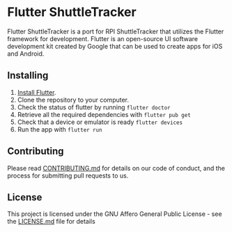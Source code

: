 # Flutter ShuttleTracker

Flutter ShuttleTracker is a port for RPI ShuttleTracker that utilizes the Flutter framework for development. Flutter is an open-source UI software development kit created by Google that can be used to create apps for iOS and Android. 

## Installing

1. [Install Flutter](https://flutter.dev/docs/get-started/install).
2. Clone the repository to your computer.
3. Check the status of flutter by running ```flutter doctor```
4. Retrieve all the required dependencies with ```flutter pub get```
5. Check that a device or emulator is ready ```flutter devices```
6. Run the app with ```flutter run```

## Contributing

Please read [CONTRIBUTING.md](https://github.com/wtg/shuttletracker/blob/master/CONTRIBUTING.md) for details on our code of conduct, and the process for submitting pull requests to us.


## License

This project is licensed under the GNU Affero General Public License - see the [LICENSE.md](https://github.com/wtg/Flutter_ShuttleTracker/blob/master/LICENSE) file for details

